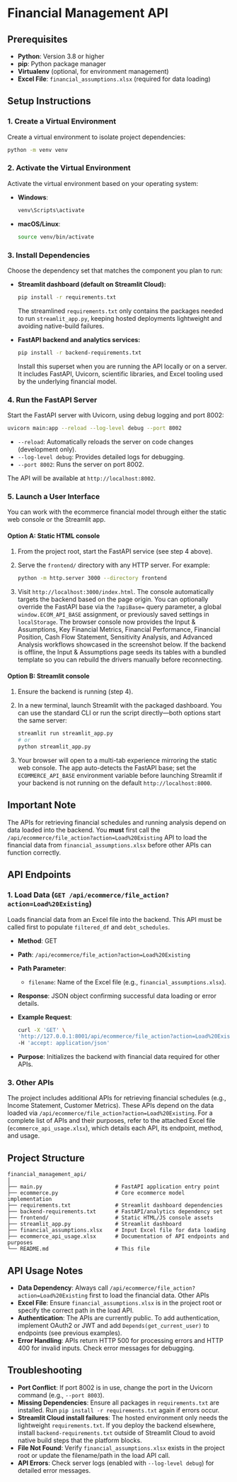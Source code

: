 # Financial Management API


## Prerequisites

- **Python**: Version 3.8 or higher
- **pip**: Python package manager
- **Virtualenv** (optional, for environment management)
- **Excel File**: `financial_assumptions.xlsx` (required for data loading)

## Setup Instructions

### 1. Create a Virtual Environment

Create a virtual environment to isolate project dependencies:

```bash
python -m venv venv
```

### 2. Activate the Virtual Environment

Activate the virtual environment based on your operating system:

- **Windows**:
  ```bash
  venv\Scripts\activate
  ```

- **macOS/Linux**:
  ```bash
  source venv/bin/activate
  ```

### 3. Install Dependencies

Choose the dependency set that matches the component you plan to run:

- **Streamlit dashboard (default on Streamlit Cloud):**

  ```bash
  pip install -r requirements.txt
  ```

  The streamlined `requirements.txt` only contains the packages needed to run
  `streamlit_app.py`, keeping hosted deployments lightweight and avoiding
  native-build failures.

- **FastAPI backend and analytics services:**

  ```bash
  pip install -r backend-requirements.txt
  ```

  Install this superset when you are running the API locally or on a server.
  It includes FastAPI, Uvicorn, scientific libraries, and Excel tooling used by
  the underlying financial model.


### 4. Run the FastAPI Server

Start the FastAPI server with Uvicorn, using debug logging and port 8002:

```bash
uvicorn main:app --reload --log-level debug --port 8002
```

- `--reload`: Automatically reloads the server on code changes (development only).
- `--log-level debug`: Provides detailed logs for debugging.
- `--port 8002`: Runs the server on port 8002.

The API will be available at `http://localhost:8002`.

### 5. Launch a User Interface

You can work with the ecommerce financial model through either the static web
console or the Streamlit app.

#### Option A: Static HTML console

1. From the project root, start the FastAPI service (see step 4 above).
2. Serve the `frontend/` directory with any HTTP server. For example:

   ```bash
   python -m http.server 3000 --directory frontend
   ```

3. Visit `http://localhost:3000/index.html`. The console automatically targets
   the backend based on the page origin. You can optionally override the
   FastAPI base via the `?apiBase=` query parameter, a global `window.ECOM_API_BASE`
   assignment, or previously saved settings in `localStorage`. The browser
   console now provides the Input & Assumptions, Key Financial Metrics,
   Financial Performance, Financial Position, Cash Flow Statement, Sensitivity
   Analysis, and Advanced Analysis workflows showcased in the screenshot below.
   If the backend is offline, the Input & Assumptions page seeds its tables with
   a bundled template so you can rebuild the drivers manually before reconnecting.

#### Option B: Streamlit console

1. Ensure the backend is running (step 4).
2. In a new terminal, launch Streamlit with the packaged dashboard. You can use
   the standard CLI or run the script directly—both options start the same
   server:

   ```bash
   streamlit run streamlit_app.py
   # or
   python streamlit_app.py
   ```

3. Your browser will open to a multi-tab experience mirroring the static web
   console. The app auto-detects the FastAPI base; set the
   `ECOMMERCE_API_BASE` environment variable before launching Streamlit if your
   backend is not running on the default `http://localhost:8000`.

## Important Note

The APIs for retrieving financial schedules and running analysis depend on data loaded into the backend. You **must** first call the `/api/ecommerce/file_action?action=Load%20Existing` API to load the financial data from `financial_assumptions.xlsx` before other APIs can function correctly.

## API Endpoints

### 1. Load Data (`GET /api/ecommerce/file_action?action=Load%20Existing`)

Loads financial data from an Excel file into the backend. This API must be called first to populate `filtered_df` and `debt_schedules`.

- **Method**: GET
- **Path**: `/api/ecommerce/file_action?action=Load%20Existing`
- **Path Parameter**:
  - `filename`: Name of the Excel file (e.g., `financial_assumptions.xlsx`).
- **Response**: JSON object confirming successful data loading or error details.
- **Example Request**:
  ```bash
  curl -X 'GET' \
  'http://127.0.0.1:8001/api/ecommerce/file_action?action=Load%20Existing' \
  -H 'accept: application/json'
  ```

- **Purpose**: Initializes the backend with financial data required for other APIs.

### 3. Other APIs

The project includes additional APIs for retrieving financial schedules (e.g., Income Statement, Customer Metrics). These APIs depend on the data loaded via `/api/ecommerce/file_action?action=Load%20Existing`. For a complete list of APIs and their purposes, refer to the attached Excel file (`ecommerce_api_usage.xlsx`), which details each API, its endpoint, method, and usage.

## Project Structure

```
financial_management_api/
│
├── main.py                       # FastAPI application entry point
├── ecommerce.py                  # Core ecommerce model implementation
├── requirements.txt              # Streamlit dashboard dependencies
├── backend-requirements.txt      # FastAPI/analytics dependency set
├── frontend/                     # Static HTML/JS console assets
├── streamlit_app.py              # Streamlit dashboard
├── financial_assumptions.xlsx    # Input Excel file for data loading
├── ecommerce_api_usage.xlsx      # Documentation of API endpoints and purposes
└── README.md                     # This file
```

## API Usage Notes

- **Data Dependency**: Always call `/api/ecommerce/file_action?action=Load%20Existing` first to load the financial data. Other APIs
- **Excel File**: Ensure `financial_assumptions.xlsx` is in the project root or specify the correct path in the load API.
- **Authentication**: The APIs are currently public. To add authentication, implement OAuth2 or JWT and add `Depends(get_current_user)` to endpoints (see previous examples).
- **Error Handling**: APIs return HTTP 500 for processing errors and HTTP 400 for invalid inputs. Check error messages for debugging.

## Troubleshooting

- **Port Conflict**: If port 8002 is in use, change the port in the Uvicorn command (e.g., `--port 8003`).
- **Missing Dependencies**: Ensure all packages in `requirements.txt` are installed. Run `pip install -r requirements.txt` again if errors occur.
- **Streamlit Cloud install failures**: The hosted environment only needs the
  lightweight `requirements.txt`. If you deploy the backend elsewhere, install
  `backend-requirements.txt` outside of Streamlit Cloud to avoid native build
  steps that the platform blocks.
- **File Not Found**: Verify `financial_assumptions.xlsx` exists in the project root or update the filename/path in the load API call.
- **API Errors**: Check server logs (enabled with `--log-level debug`) for detailed error messages.

